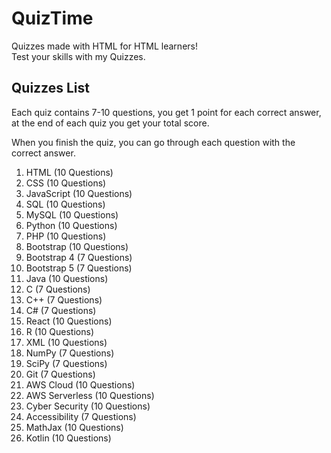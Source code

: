 <h1>QuizTime</h1>
Quizzes made with HTML for HTML learners!
<br>
Test your skills with my Quizzes.
<h2>Quizzes List</h2>
Each quiz contains 7-10 questions, you get 1 point for each correct answer, at the end of each quiz you get your total score.
<p></p>
When you finish the quiz, you can go through each question with the correct answer.
<br>
<ol>
  <li>HTML (10 Questions)</li>
  <li>CSS (10 Questions)</li>
  <li>JavaScript (10 Questions)</li>
  <li>SQL (10 Questions)</li>
  <li>MySQL (10 Questions)</li>
  <li>Python (10 Questions)</li>
  <li>PHP (10 Questions)</li>
  <li>Bootstrap (10 Questions)</li>
  <li>Bootstrap 4 (7 Questions)</li>
  <li>Bootstrap 5 (7 Questions)</li>
  <li>Java (10 Questions)</li>
  <li>C (7 Questions)</li>
  <li>C++ (7 Questions)</li>
  <li>C# (7 Questions)</li>
  <li>React (10 Questions)</li>
  <li>R (10 Questions)</li>
  <li>XML (10 Questions)</li>
  <li>NumPy (7 Questions)</li>
  <li>SciPy (7 Questions)</li>
  <li>Git (7 Questions)</li>
  <li>AWS Cloud (10 Questions)</li>
  <li>AWS Serverless (10 Questions)</li>
  <li>Cyber Security (10 Questions)</li>
  <li>Accessibility (7 Questions)</li>
  <li>MathJax (10 Questions)</li>
  <li>Kotlin (10 Questions)</li>
</ol>
